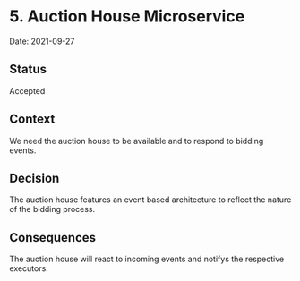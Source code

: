 # 5. Auction House Microservice

Date: 2021-09-27

## Status

Accepted

## Context

We need the auction house to be available and to respond to bidding events.
## Decision

The auction house features an event based architecture to reflect the nature of the bidding process.

## Consequences

The auction house will react to incoming events and notifys the respective executors.
